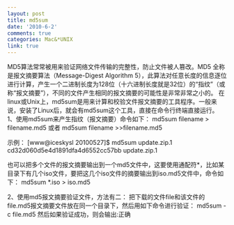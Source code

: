 ```yaml
---
layout: post
title: md5sum
date: '2010-6-2'
comments: true
categories: Mac&*UNIX
link: true
---
```

MD5算法常常被用来验证网络文件传输的完整性，防止文件被人篡改。MD5 全称是报文摘要算法（Message-Digest Algorithm 5），此算法对任意长度的信息逐位进行计算，产生一个二进制长度为128位（十六进制长度就是32位）的“指纹”（或称“报文摘要”），不同的文件产生相同的报文摘要的可能性是非常非常之小的。
在linux或Unix上，md5sum是用来计算和校验文件报文摘要的工具程序。一般来说，安装了Linux后，就会有md5sum这个工具，直接在命令行终端直接运行。
1、使用md5sum来产生指纹（报文摘要）命令如下：
md5sum filename > filename.md5
或者
md5sum filename >>filename.md5

示例：
[www@iceskysl 20100527]$ md5sum update.zip.1
cd32d060d5e4d1891dfa4d6552cc57bb  update.zip.1

也可以把多个文件的报文摘要输出到一个md5文件中，这要使用通配符*，比如某目录下有几个iso文件，要把这几个iso文件的摘要输出到iso.md5文件中，命令如下：
md5sum *.iso > iso.md5

2、使用md5报文摘要验证文件，方法有二：
把下载的文件file和该文件的file.md5报文摘要文件放在同一个目录下，然后用如下命令进行验证：
md5sum -c file.md5
然后如果验证成功，则会输出:正确
